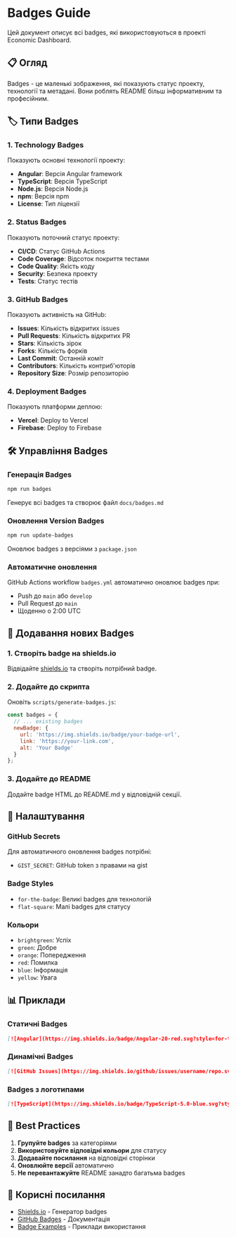 # Badges Guide

Цей документ описує всі badges, які використовуються в проекті Economic Dashboard.

## 📋 Огляд

Badges - це маленькі зображення, які показують статус проекту, технології та метадані. Вони роблять README більш інформативним та професійним.

## 🏷️ Типи Badges

### 1. Technology Badges
Показують основні технології проекту:

- **Angular**: Версія Angular framework
- **TypeScript**: Версія TypeScript
- **Node.js**: Версія Node.js
- **npm**: Версія npm
- **License**: Тип ліцензії

### 2. Status Badges
Показують поточний статус проекту:

- **CI/CD**: Статус GitHub Actions
- **Code Coverage**: Відсоток покриття тестами
- **Code Quality**: Якість коду
- **Security**: Безпека проекту
- **Tests**: Статус тестів

### 3. GitHub Badges
Показують активність на GitHub:

- **Issues**: Кількість відкритих issues
- **Pull Requests**: Кількість відкритих PR
- **Stars**: Кількість зірок
- **Forks**: Кількість форків
- **Last Commit**: Останній коміт
- **Contributors**: Кількість контриб'юторів
- **Repository Size**: Розмір репозиторію

### 4. Deployment Badges
Показують платформи деплою:

- **Vercel**: Deploy to Vercel
- **Firebase**: Deploy to Firebase

## 🛠️ Управління Badges

### Генерація Badges
```bash
npm run badges
```
Генерує всі badges та створює файл `docs/badges.md`

### Оновлення Version Badges
```bash
npm run update-badges
```
Оновлює badges з версіями з `package.json`

### Автоматичне оновлення
GitHub Actions workflow `badges.yml` автоматично оновлює badges при:
- Push до `main` або `develop`
- Pull Request до `main`
- Щоденно о 2:00 UTC

## 📝 Додавання нових Badges

### 1. Створіть badge на shields.io
Відвідайте [shields.io](https://shields.io/) та створіть потрібний badge.

### 2. Додайте до скрипта
Оновіть `scripts/generate-badges.js`:

```javascript
const badges = {
  // ... existing badges
  newBadge: {
    url: 'https://img.shields.io/badge/your-badge-url',
    link: 'https://your-link.com',
    alt: 'Your Badge'
  }
};
```

### 3. Додайте до README
Додайте badge HTML до README.md у відповідній секції.

## 🔧 Налаштування

### GitHub Secrets
Для автоматичного оновлення badges потрібні:
- `GIST_SECRET`: GitHub token з правами на gist

### Badge Styles
- `for-the-badge`: Великі badges для технологій
- `flat-square`: Малі badges для статусу

### Кольори
- `brightgreen`: Успіх
- `green`: Добре
- `orange`: Попередження
- `red`: Помилка
- `blue`: Інформація
- `yellow`: Увага

## 📊 Приклади

### Статичні Badges
```markdown
[![Angular](https://img.shields.io/badge/Angular-20-red.svg?style=for-the-badge&logo=angular)](https://angular.io/)
```

### Динамічні Badges
```markdown
[![GitHub Issues](https://img.shields.io/github/issues/username/repo.svg?style=flat-square)](https://github.com/username/repo/issues)
```

### Badges з логотипами
```markdown
[![TypeScript](https://img.shields.io/badge/TypeScript-5.0-blue.svg?style=for-the-badge&logo=typescript)](https://www.typescriptlang.org/)
```

## 🚀 Best Practices

1. **Групуйте badges** за категоріями
2. **Використовуйте відповідні кольори** для статусу
3. **Додавайте посилання** на відповідні сторінки
4. **Оновлюйте версії** автоматично
5. **Не перевантажуйте** README занадто багатьма badges

## 🔗 Корисні посилання

- [Shields.io](https://shields.io/) - Генератор badges
- [GitHub Badges](https://github.com/badges/shields) - Документація
- [Badge Examples](https://github.com/Naereen/badges) - Приклади використання 